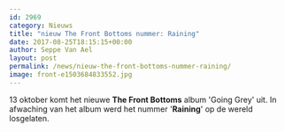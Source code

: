 ```yaml
---
id: 2969
category: Nieuws
title: "nieuw The Front Bottoms nummer: Raining"
date: 2017-08-25T18:15:15+00:00
author: Seppe Van Ael
layout: post
permalink: /news/nieuw-the-front-bottoms-nummer-raining/
image: front-e1503684833552.jpg
---
```

13 oktober komt het nieuwe **The Front Bottoms** album 'Going Grey' uit. In afwaching van het album werd het nummer '**Raining**' op de wereld losgelaten.
